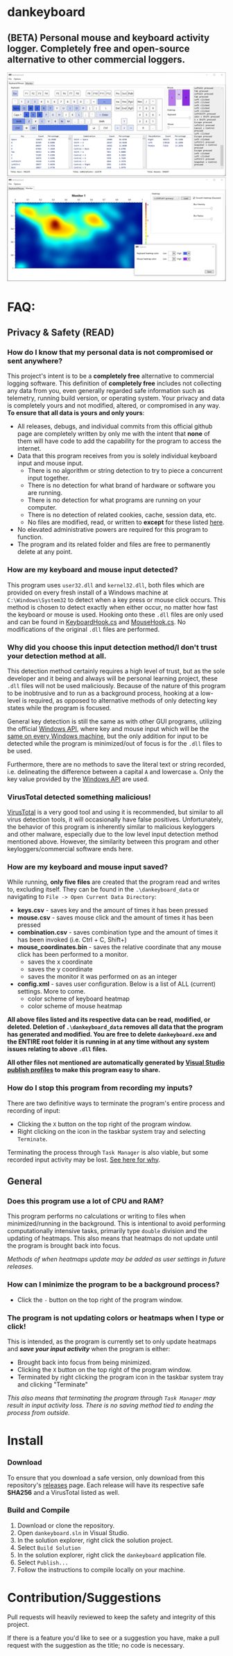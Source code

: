 # dankeyboard

## (BETA) Personal mouse and keyboard activity logger. Completely free and open-source alternative to other commercial loggers.

![dankeyboard 1](https://github.com/denialpan/dankeyboard/blob/8161944733f84baedb0fc040e50f6bb9bf3df5a0/image%20showcase/dankeyboard_ziKUz5FHji.png)
![dankeyboard 2](https://github.com/denialpan/dankeyboard/blob/8161944733f84baedb0fc040e50f6bb9bf3df5a0/image%20showcase/dankeyboard_G1f2LPOzLt.png)

# FAQ:

## Privacy & Safety (READ)

### How do I know that my personal data is not compromised or sent anywhere?

This project's intent is to be a **completely free** alternative to commercial logging software. This definition of **completely free** includes not collecting any data from you, even generally regarded safe information such as telemetry, running build version, or operating system. Your privacy and data is completely yours and not modified, altered, or compromised in any way. **To ensure that all data is yours and only yours**:

- All releases, debugs, and individual commits from this official github page are completely written by only me with the intent that **none** of them will have code to add the capability for the program to access the internet.
- Data that this program receives from you is solely individual keyboard input and mouse input.
  - There is no algorithm or string detection to try to piece a concurrent input together.
  - There is no detection for what brand of hardware or software you are running.
  - There is no detection for what programs are running on your computer.
  - There is no detection of related cookies, cache, session data, etc. 
  - No files are modified, read, or written to **except** for these listed [here](#how-are-my-keyboard-and-mouse-input-saved).
- No elevated administrative powers are required for this program to function.
- The program and its related folder and files are free to permanently delete at any point.

### How are my keyboard and mouse input detected? 

This program uses `user32.dll` and `kernel32.dll`, both files which are provided on every fresh install of a Windows machine at `C:\Windows\System32` to detect when a key press or mouse click occurs. This method is chosen to detect exactly when either occur, no matter how fast the keyboard or mouse is used. Hooking onto these `.dll` files are only used and can be found in [KeyboardHook.cs](https://github.com/denialpan/dankeyboard/blob/c7c06ae4195f77d519585cf3c89514e8027e0c60/src/keyboard/KeyboardHook.cs#L281) and [MouseHook.cs](https://github.com/denialpan/dankeyboard/blob/c7c06ae4195f77d519585cf3c89514e8027e0c60/src/mouse/MouseHook.cs#L174). No modifications of the original `.dll` files are performed.

### Why did you choose this input detection method/I don't trust your detection method at all.

This detection method certainly requires a high level of trust, but as the sole developer and it being and always will be personal learning project, these `.dll` files will not be used maliciously. Because of the nature of this program to be inobtrusive and to run as a background process, hooking at a low-level is required, as opposed to alternative methods of only detecting key states while the program is focused. 

General key detection is still the same as with other GUI programs, utilizing the official [Windows API](https://learn.microsoft.com/en-us/windows/win32/inputdev/keyboard-input), where key and mouse input which will be the [same on every Windows machine](https://learn.microsoft.com/en-us/windows/win32/inputdev/virtual-key-codes), but the only addition for input to be detected while the program is minimized/out of focus is for the `.dll` files to be used.

Furthermore, there are no methods to save the literal text or string recorded, i.e. delineating the difference between a capital `A` and lowercase `a`. Only the key value provided by the [Windows API](https://learn.microsoft.com/en-us/windows/win32/inputdev/virtual-key-codes) are used.

### VirusTotal detected something malicious!

[VirusTotal](https://www.virustotal.com/) is a very good tool and using it is recommended, but similar to all virus detection tools, it will occasionally have false positives. Unfortunately, the behavior of this program is inherently similar to malicious keyloggers and other malware, especially due to the low level input detection method mentioned above. However, the similarity between this program and other keyloggers/commercial software ends here. 

### How are my keyboard and mouse input saved?

While running, **only five files** are created that the program read and writes to, excluding itself. They can be found in the `.\dankeyboard_data` or navigating to `File -> Open Current Data Directory`:
- **keys.csv** - saves key and the amount of times it has been pressed
- **mouse.csv** - saves mouse click and the amount of times it has been pressed
- **combination.csv** - saves combination type and the amount of times it has been invoked (i.e. Ctrl + C, Shift+)
- **mouse_coordinates.bin** - saves the relative coordinate that any mouse click has been performed to a monitor.
  - saves the x coordinate
  - saves the y coordinate
  - saves the monitor it was performed on as an integer
- **config.xml** - saves user configuration. Below is a list of ALL (current) settings. More to come.
  - color scheme of keyboard heatmap
  - color scheme of mouse heatmap

**All above files listed and its respective data can be read, modified, or deleted. Deletion of `.\dankeyboard_data` removes all data that the program has generated and modified. You are free to delete `dankeyboard.exe` and the ENTIRE root folder it is running in at any time without any system issues relating to above `.dll` files.** 

**All other files not mentioned are automatically generated by [Visual Studio publish profiles](https://learn.microsoft.com/en-us/aspnet/core/host-and-deploy/visual-studio-publish-profiles?view=aspnetcore-8.0#publish-profiles) to make this program easy to share.**

### How do I stop this program from recording my inputs?

There are two definitive ways to terminate the program's entire process and recording of input:

- Clicking the `X` button on the top right of the program window.
- Right clicking on the icon in the taskbar system tray and selecting `Terminate`.

Terminating the process through `Task Manager` is also viable, but some recorded input activity may be lost. [See here for why](#The-program-is-not-updating-colors-or-heatmaps-when-I-type-or-click).

## General 

### Does this program use a lot of CPU and RAM?

This program performs no calculations or writing to files when minimized/running in the background. This is intentional to avoid performing computationally intensive tasks, primarily type `double` division and the updating of heatmaps. This also means that heatmaps do not update until the program is brought back into focus.

_Methods of when heatmaps update may be added as user settings in future releases._

### How can I minimize the program to be a background process?

- Click the `-` button on the top right of the program window.

### The program is not updating colors or heatmaps when I type or click!

This is intended, as the program is currently set to only update heatmaps and _**save your input activity**_ when the program is either:

- Brought back into focus from being minimized.
- Clicking the `X` button on the top right of the program window.
- Terminated by right clicking the program icon in the taskbar system tray and clicking "Terminate"

_This also means that terminating the program through `Task Manager` may result in input activity loss. There is no saving method tied to ending the process from outside._

# Install

### Download 

To ensure that you download a safe version, only download from this repository's [releases](https://github.com/denialpan/dankeyboard/releases) page. Each release will have its respective safe **SHA256** and a VirusTotal listed as well. 

### Build and Compile

1. Download or clone the repository.
2. Open `dankeyboard.sln` in Visual Studio.
3. In the solution explorer, right click the solution project.
4. Select `Build Solution`
5. In the solution explorer, right click the `dankeyboard` application file.
6. Select `Publish...`
7. Follow the instructions to compile locally on your machine.

# Contribution/Suggestions

Pull requests will heavily reviewed to keep the safety and integrity of this project. 

If there is a feature you'd like to see or a suggestion you have, make a pull request with the suggestion as the title; no code is necessary.
